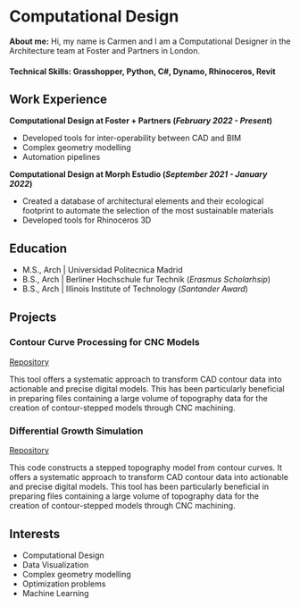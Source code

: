 # Computational Design
**About me:**
  Hi, my name is Carmen and I am a Computational Designer in the Architecture team at Foster and Partners in London.
#### Technical Skills: Grasshopper, Python, C#, Dynamo, Rhinoceros, Revit

## Work Experience
**Computational Design at Foster + Partners (_February 2022 - Present_)**
- Developed tools for inter-operability between CAD and BIM
- Complex geometry modelling
- Automation pipelines

**Computational Design at Morph Estudio (_September 2021 - January 2022_)**
- Created a database of architectural elements and their ecological footprint to automate the selection of the most sustainable materials
- Developed tools for Rhinoceros 3D

## Education						       		  								       		
- M.S., Arch	| Universidad Politecnica Madrid 			        		
- B.S., Arch | Berliner Hochschule fur Technik  (_Erasmus Scholarhsip_)
- B.S., Arch | Illinois Institute of Technology (_Santander Award_)

## Projects
### Contour Curve Processing for CNC Models
[Repository](https://github.com/crubiogarcia/ContourCurveTopographyProcessing)

This tool offers a systematic approach to transform CAD contour data into actionable and precise digital models. This has been particularly beneficial in preparing files containing a large volume of topography data for the creation of contour-stepped models through CNC machining. 

### Differential Growth Simulation
[Repository](https://github.com/crubiogarcia/Differential-Growth)

This code constructs a stepped topography model from contour curves. It offers a systematic approach to transform CAD contour data into actionable and precise digital models. This tool has been particularly beneficial in preparing files containing a large volume of topography data for the creation of contour-stepped models through CNC machining. 

## Interests
- Computational Design
- Data Visualization
- Complex geometry modelling
- Optimization problems
- Machine Learning
